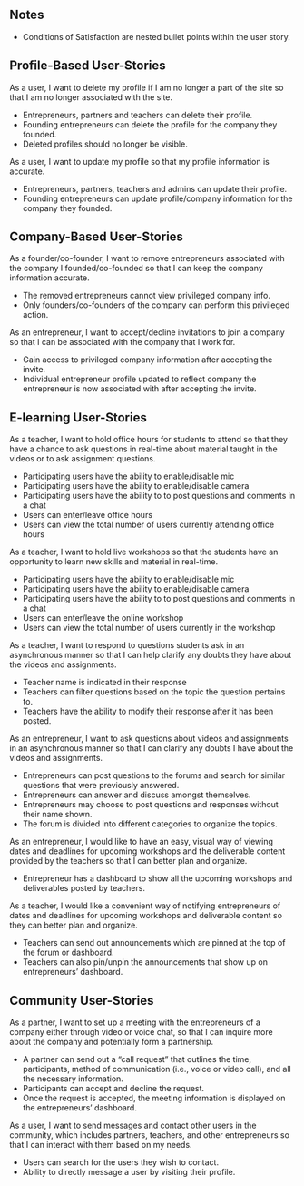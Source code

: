 ## Notes
- Conditions of Satisfaction are nested bullet points within the user story.


## Profile-Based User-Stories

  
As a user, I want to delete my profile if I am no longer a part of the site so that I am no longer associated with the site.

-   Entrepreneurs, partners and teachers can delete their profile. 
-   Founding entrepreneurs can delete the profile for the company they founded.
-   Deleted profiles should no longer be visible.
    

As a user, I want to update my profile so that my profile information is accurate.

-   Entrepreneurs, partners, teachers and admins can update their profile.
-   Founding entrepreneurs can update profile/company information for the company they founded.


## Company-Based User-Stories

As a founder/co-founder, I want to remove entrepreneurs associated with the company I founded/co-founded so that I can keep the company information accurate.

-   The removed entrepreneurs cannot view privileged company info.
-   Only founders/co-founders of the company can perform this privileged action.
    

As an entrepreneur, I want to accept/decline invitations to join a company so that I can be associated with the company that I work for.

-   Gain access to privileged company information after accepting the invite.
-   Individual entrepreneur profile updated to reflect company the entrepreneur is now associated with after accepting the invite.


## E-learning User-Stories

As a teacher, I want to hold office hours for students to attend so that they have a chance to ask questions in real-time about material taught in the videos or to ask assignment questions.

-   Participating users have the ability to enable/disable mic
-   Participating users have the ability to enable/disable camera
-   Participating users have the ability to to post questions and comments in a chat
-   Users can enter/leave office hours
-   Users can view the total number of users currently attending office hours
    


As a teacher, I want to hold live workshops so that the students have an opportunity to learn new skills and material in real-time.

-   Participating users have the ability to enable/disable mic
-   Participating users have the ability to enable/disable camera
-   Participating users have the ability to to post questions and comments in a chat
-   Users can enter/leave the online workshop  
-   Users can view the total number of users currently in the workshop

As a teacher, I want to respond to questions students ask in an asynchronous manner so that I can help clarify any doubts they have about the videos and assignments.

-   Teacher name is indicated in their response
-   Teachers can filter questions based on the topic the question pertains to. 
-   Teachers have the ability to modify their response after it has been posted.
    

  
As an entrepreneur, I want to ask questions about videos and assignments in an asynchronous manner so that I can clarify any doubts I have about the videos and assignments.

-   Entrepreneurs can post questions to the forums and search for similar questions that were previously answered.
-   Entrepreneurs can answer and discuss amongst themselves.
-   Entrepreneurs may choose to post questions and responses without their name shown.
-   The forum is divided into different categories to organize the topics.
    

  
As an entrepreneur, I would like to have an easy, visual way of viewing dates and deadlines for upcoming workshops and the deliverable content provided by the teachers so that I can better plan and organize.

-   Entrepreneur has a dashboard to show all the upcoming workshops and deliverables posted by teachers.
    


As a teacher, I would like a convenient way of notifying entrepreneurs of dates and deadlines for upcoming workshops and deliverable content so they can better plan and organize.

-   Teachers can send out announcements which are pinned at the top of the forum or dashboard.
-   Teachers can also pin/unpin the announcements that show up on entrepreneurs’ dashboard.

## Community User-Stories


As a partner, I want to set up a meeting with the entrepreneurs of a company either through video or voice chat, so that I can inquire more about the company and potentially form a partnership.

-   A partner can send out a “call request” that outlines the time, participants, method of communication (i.e., voice or video call), and all the necessary information.
-   Participants can accept and decline the request.
-   Once the request is accepted, the meeting information is displayed on the entrepreneurs’ dashboard.


As a user, I want to send messages and contact other users in the community, which includes partners, teachers, and other entrepreneurs so that I can interact with them based on my needs.

-   Users can search for the users they wish to contact.
-   Ability to directly message a user by visiting their profile.